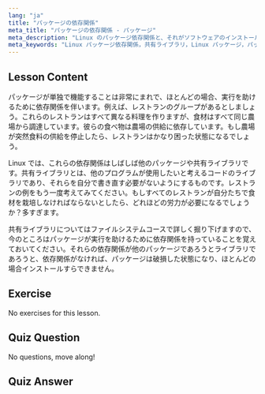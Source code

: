 ```yaml
---
lang: "ja"
title: "パッケージの依存関係"
meta_title: "パッケージの依存関係 - パッケージ"
meta_description: "Linux のパッケージ依存関係と、それがソフトウェアのインストールにいかに重要であるかを学びます。共有ライブラリを理解し、破損したパッケージを回避します。Linux の学習を始めましょう！"
meta_keywords: "Linux パッケージ依存関係，共有ライブラリ，Linux パッケージ，パッケージ管理，Linux チュートリアル，初心者 Linux, Linux ガイド"
---
```


## Lesson Content

パッケージが単独で機能することは非常にまれで、ほとんどの場合、実行を助けるために依存関係を伴います。例えば、レストランのグループがあるとしましょう。これらのレストランはすべて異なる料理を作りますが、食材はすべて同じ農場から調達しています。彼らの食べ物は農場の供給に依存しています。もし農場が突然食料の供給を停止したら、レストランはかなり困った状態になるでしょう。

Linux では、これらの依存関係はしばしば他のパッケージや共有ライブラリです。共有ライブラリとは、他のプログラムが使用したいと考えるコードのライブラリであり、それらを自分で書き直す必要がないようにするものです。レストランの例をもう一度考えてみてください。もしすべてのレストランが自分たちで食材を栽培しなければならないとしたら、どれほどの労力が必要になるでしょうか？多すぎます。

共有ライブラリについてはファイルシステムコースで詳しく掘り下げますので、今のところはパッケージが実行を助けるために依存関係を持っていることを覚えておいてください。それらの依存関係が他のパッケージであろうとライブラリであろうと、依存関係がなければ、パッケージは破損した状態になり、ほとんどの場合インストールすらできません。

## Exercise

No exercises for this lesson.

## Quiz Question

No questions, move along!

## Quiz Answer

